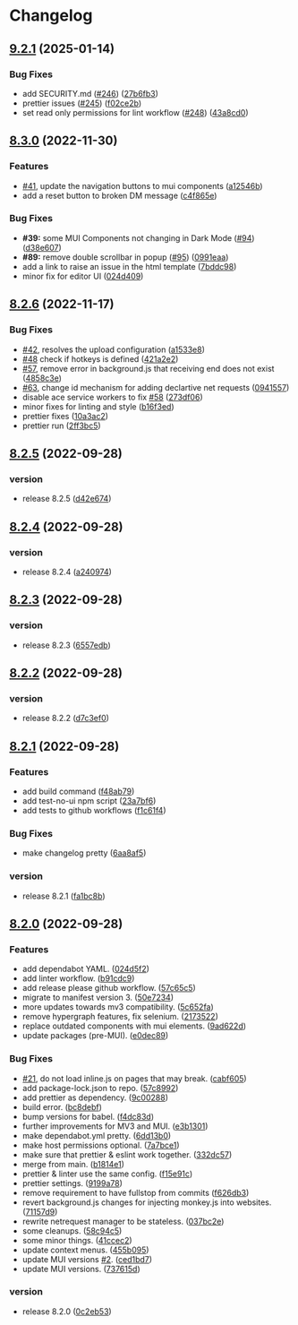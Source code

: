 # Changelog

## [9.2.1](https://github.com/svrnm/DemoMonkey/compare/v9.2.0...v9.2.1) (2025-01-14)


### Bug Fixes

* add SECURITY.md ([#246](https://github.com/svrnm/DemoMonkey/issues/246)) ([27b6fb3](https://github.com/svrnm/DemoMonkey/commit/27b6fb3f85a51f87f51eb1ff2ea0e3b244c397aa))
* prettier issues ([#245](https://github.com/svrnm/DemoMonkey/issues/245)) ([f02ce2b](https://github.com/svrnm/DemoMonkey/commit/f02ce2bd49ea718b9284373ed8f682d6a181cd3d))
* set read only permissions for lint workflow ([#248](https://github.com/svrnm/DemoMonkey/issues/248)) ([43a8cd0](https://github.com/svrnm/DemoMonkey/commit/43a8cd0e10333ca62031b902fb738d5e9e78a69f))

## [8.3.0](https://github.com/svrnm/DemoMonkey/compare/v8.2.6...v8.3.0) (2022-11-30)

### Features

- [#41](https://github.com/svrnm/DemoMonkey/issues/41), update the navigation buttons to mui components ([a12546b](https://github.com/svrnm/DemoMonkey/commit/a12546b01f1ace00dcd96164ba5dc94c6127c38e))
- add a reset button to broken DM message ([c4f865e](https://github.com/svrnm/DemoMonkey/commit/c4f865ef36944a10df7ac2e56ab17c0dfceab7a6))

### Bug Fixes

- **#39:** some MUI Components not changing in Dark Mode ([#94](https://github.com/svrnm/DemoMonkey/issues/94)) ([d38e607](https://github.com/svrnm/DemoMonkey/commit/d38e6077d5b65e47ee6c068afc18d1985cb8dbdb))
- **#89:** remove double scrollbar in popup ([#95](https://github.com/svrnm/DemoMonkey/issues/95)) ([0991eaa](https://github.com/svrnm/DemoMonkey/commit/0991eaac71deb1d7337aa35e4b96788d986821e9))
- add a link to raise an issue in the html template ([7bddc98](https://github.com/svrnm/DemoMonkey/commit/7bddc989d24af8a9646d809d8da7666497ea4fad))
- minor fix for editor UI ([024d409](https://github.com/svrnm/DemoMonkey/commit/024d409075f296104c4c4eda5a874a54c94b3c80))

## [8.2.6](https://github.com/svrnm/DemoMonkey/compare/v8.2.5...v8.2.6) (2022-11-17)

### Bug Fixes

- [#42](https://github.com/svrnm/DemoMonkey/issues/42), resolves the upload configuration ([a1533e8](https://github.com/svrnm/DemoMonkey/commit/a1533e85054f4529e71252f2ac77aa6e428eb63b))
- [#48](https://github.com/svrnm/DemoMonkey/issues/48) check if hotkeys is defined ([421a2e2](https://github.com/svrnm/DemoMonkey/commit/421a2e258327f7609ece4166e1bff2abe920282b))
- [#57](https://github.com/svrnm/DemoMonkey/issues/57), remove error in background.js that receiving end does not exist ([4858c3e](https://github.com/svrnm/DemoMonkey/commit/4858c3e422b18b9b16ed8ec35aa2566cd03e4d4b))
- [#63](https://github.com/svrnm/DemoMonkey/issues/63), change id mechanism for adding declartive net requests ([0941557](https://github.com/svrnm/DemoMonkey/commit/09415573ca2b60c8b8b6e6be5e0e04760db4fa47))
- disable ace service workers to fix [#58](https://github.com/svrnm/DemoMonkey/issues/58) ([273df06](https://github.com/svrnm/DemoMonkey/commit/273df06a60f218cacdfe8147aa5c4c6bc9575b9a))
- minor fixes for linting and style ([b16f3ed](https://github.com/svrnm/DemoMonkey/commit/b16f3ed79200748e29e5c9fd90d98fbb9f5a4ff7))
- prettier fixes ([10a3ac2](https://github.com/svrnm/DemoMonkey/commit/10a3ac293a75f5c60185da23cf96690dbd2a61ce))
- prettier run ([2ff3bc5](https://github.com/svrnm/DemoMonkey/commit/2ff3bc5d29ec9cfbb9c7d83d229a69a553f28ef5))

## [8.2.5](https://github.com/svrnm/DemoMonkey/compare/v8.2.4...v8.2.5) (2022-09-28)

### version

- release 8.2.5 ([d42e674](https://github.com/svrnm/DemoMonkey/commit/d42e6744c3e763153be97860f9584c825ea11eee))

## [8.2.4](https://github.com/svrnm/DemoMonkey/compare/v8.2.3...v8.2.4) (2022-09-28)

### version

- release 8.2.4 ([a240974](https://github.com/svrnm/DemoMonkey/commit/a2409740ac9c2d917cb1161d5221d59f955960e4))

## [8.2.3](https://github.com/svrnm/DemoMonkey/compare/v8.2.2...v8.2.3) (2022-09-28)

### version

- release 8.2.3 ([6557edb](https://github.com/svrnm/DemoMonkey/commit/6557edbd6eca9d2e6eec862c8e435c31ca070955))

## [8.2.2](https://github.com/svrnm/DemoMonkey/compare/v8.2.1...v8.2.2) (2022-09-28)

### version

- release 8.2.2 ([d7c3ef0](https://github.com/svrnm/DemoMonkey/commit/d7c3ef085486a634e60a155a066e384945bbcae9))

## [8.2.1](https://github.com/svrnm/DemoMonkey/compare/v8.2.0...v8.2.1) (2022-09-28)

### Features

- add build command ([f48ab79](https://github.com/svrnm/DemoMonkey/commit/f48ab79f932834f176034cd1c53f031bd32b3d42))
- add test-no-ui npm script ([23a7bf6](https://github.com/svrnm/DemoMonkey/commit/23a7bf616cd354c2039e97ab8230c7c35a75a1dc))
- add tests to github workflows ([f1c61f4](https://github.com/svrnm/DemoMonkey/commit/f1c61f4c99f4cb82f79eb9cdc1811d6a571b1611))

### Bug Fixes

- make changelog pretty ([6aa8af5](https://github.com/svrnm/DemoMonkey/commit/6aa8af50b9e40478612c8cb6eb3c0b9f30f6ef05))

### version

- release 8.2.1 ([fa1bc8b](https://github.com/svrnm/DemoMonkey/commit/fa1bc8b9adcfcd6db6cd452aaa80851793eefd0c))

## [8.2.0](https://github.com/svrnm/DemoMonkey/compare/v8.0.1...v8.2.0) (2022-09-28)

### Features

- add dependabot YAML. ([024d5f2](https://github.com/svrnm/DemoMonkey/commit/024d5f2645ca1bc12501c20ad2fc0293cd850fc4))
- add linter workflow. ([b91cdc9](https://github.com/svrnm/DemoMonkey/commit/b91cdc993da2ac93dedf787d2254544701bd6759))
- add release please github workflow. ([57c65c5](https://github.com/svrnm/DemoMonkey/commit/57c65c50392d07508c73dec4403a2b819f3ca4ac))
- migrate to manifest version 3. ([50e7234](https://github.com/svrnm/DemoMonkey/commit/50e723441aa7caa728b30278c5a09802ce77835b))
- more updates towards mv3 compatibility. ([5c652fa](https://github.com/svrnm/DemoMonkey/commit/5c652fac8dffb9a0c5c83fdf94da87b0b47f9a3f))
- remove hypergraph features, fix selenium. ([2173522](https://github.com/svrnm/DemoMonkey/commit/2173522c3a1f6ed7378dd71c095d7d5785430c44))
- replace outdated components with mui elements. ([9ad622d](https://github.com/svrnm/DemoMonkey/commit/9ad622dcd09a9035a353ec9f2e2462cb1c28c08a))
- update packages (pre-MUI). ([e0dec89](https://github.com/svrnm/DemoMonkey/commit/e0dec89a12dfc2e7c9e20c4c89fe4a491888ebd8))

### Bug Fixes

- [#21](https://github.com/svrnm/DemoMonkey/issues/21), do not load inline.js on pages that may break. ([cabf605](https://github.com/svrnm/DemoMonkey/commit/cabf605e62c3685c3111be4ac7db6ce7ed65ea23))
- add package-lock.json to repo. ([57c8992](https://github.com/svrnm/DemoMonkey/commit/57c899259abc580e2df283c59b9d40ddb8ef04f7))
- add prettier as dependency. ([9c00288](https://github.com/svrnm/DemoMonkey/commit/9c0028829a71a18dee8c20f7310f307d54c1118e))
- build error. ([bc8debf](https://github.com/svrnm/DemoMonkey/commit/bc8debf05b4c8749eb406f661237cbcddfb1304d))
- bump versions for babel. ([f4dc83d](https://github.com/svrnm/DemoMonkey/commit/f4dc83d515acf8237571608467666a9f84e3453d))
- further improvements for MV3 and MUI. ([e3b1301](https://github.com/svrnm/DemoMonkey/commit/e3b1301dcbd6bc313705fefdbd955f4b67cbf1a2))
- make dependabot.yml pretty. ([6dd13b0](https://github.com/svrnm/DemoMonkey/commit/6dd13b06accc6df3b038f52678b2c52805c4f297))
- make host permissions optional. ([7a7bce1](https://github.com/svrnm/DemoMonkey/commit/7a7bce19e95b67dde4c11e3527f5ff60fe043f0e))
- make sure that prettier & eslint work together. ([332dc57](https://github.com/svrnm/DemoMonkey/commit/332dc578f60a2dc5b982f36faea7f287265e48c6))
- merge from main. ([b1814e1](https://github.com/svrnm/DemoMonkey/commit/b1814e15b88e1b1c37667f65709fd9cb53fe4441))
- prettier & linter use the same config. ([f15e91c](https://github.com/svrnm/DemoMonkey/commit/f15e91c9d42e960156226c7b1f8a6e6aa891be0b))
- prettier settings. ([9199a78](https://github.com/svrnm/DemoMonkey/commit/9199a7818573074132a15451a863d9ebd8c50bc1))
- remove requirement to have fullstop from commits ([f626db3](https://github.com/svrnm/DemoMonkey/commit/f626db33422a525f3eb526efab636d2fbb7483f4))
- revert background.js changes for injecting monkey.js into websites. ([71157d9](https://github.com/svrnm/DemoMonkey/commit/71157d9711fa2e0b6cf01ba44abedf9d81f1ddb5))
- rewrite netrequest manager to be stateless. ([037bc2e](https://github.com/svrnm/DemoMonkey/commit/037bc2eccb6b2198493541d6ce992542136a6552))
- some cleanups. ([58c94c5](https://github.com/svrnm/DemoMonkey/commit/58c94c56c2e10c4644e5b9df981169fbebd64671))
- some minor things. ([41ccec2](https://github.com/svrnm/DemoMonkey/commit/41ccec218ab3f7958bcbaed5259a409b1f43642a))
- update context menus. ([455b095](https://github.com/svrnm/DemoMonkey/commit/455b09566ae98f333fc82982c3cac8510d76ef35))
- update MUI versions [#2](https://github.com/svrnm/DemoMonkey/issues/2). ([ced1bd7](https://github.com/svrnm/DemoMonkey/commit/ced1bd7bf5bc622a3e69030974a3d3891cd5ad4a))
- update MUI versions. ([737615d](https://github.com/svrnm/DemoMonkey/commit/737615d3b61d342e33df8c9ecb8577de1ad43346))

### version

- release 8.2.0 ([0c2eb53](https://github.com/svrnm/DemoMonkey/commit/0c2eb53144d5c2d0b7d05cedb47de6f7c80f58b8))
